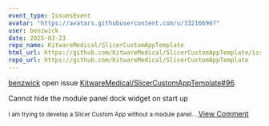 ```yaml
---
event_type: IssuesEvent
avatar: "https://avatars.githubusercontent.com/u/33216696?"
user: benzwick
date: 2025-03-23
repo_name: KitwareMedical/SlicerCustomAppTemplate
html_url: https://github.com/KitwareMedical/SlicerCustomAppTemplate/issues/96
repo_url: https://github.com/KitwareMedical/SlicerCustomAppTemplate
---
```


<a href='https://github.com/benzwick' target='_blank'>benzwick</a> open issue <a href='https://github.com/KitwareMedical/SlicerCustomAppTemplate/issues/96' target='_blank'>KitwareMedical/SlicerCustomAppTemplate#96</a>.

<p>Cannot hide the module panel dock widget on start up</p><small>I am trying to develop a Slicer Custom App without a module panel....</small><a href='https://github.com/KitwareMedical/SlicerCustomAppTemplate/issues/96' target='_blank'>View Comment</a>